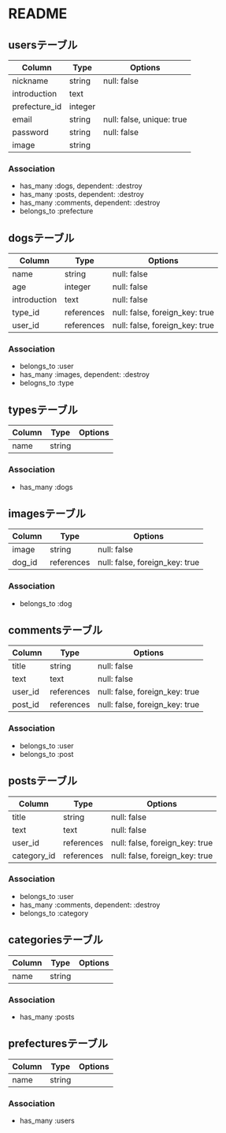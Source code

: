 # README

## usersテーブル

|Column|Type|Options|
|------|----|-------|
|nickname|string|null: false|
|introduction|text|
|prefecture_id|integer|
|email|string|null: false, unique: true|
|password|string|null: false|
|image|string|

### Association
- has_many :dogs, dependent: :destroy
- has_many :posts, dependent: :destroy
- has_many :comments, dependent: :destroy
- belongs_to :prefecture

## dogsテーブル

|Column|Type|Options|
|------|----|-------|
|name|string|null: false|
|age|integer|null: false|
|introduction|text|null: false|
|type_id|references|null: false, foreign_key: true|
|user_id|references|null: false, foreign_key: true|

### Association
- belongs_to :user
- has_many :images, dependent: :destroy
- belogns_to :type

## typesテーブル

|Column|Type|Options|
|------|----|-------|
|name|string|

### Association
- has_many :dogs

## imagesテーブル

|Column|Type|Options|
|------|----|-------|
|image|string|null: false|
|dog_id|references|null: false, foreign_key: true|

### Association
- belongs_to :dog

## commentsテーブル

|Column|Type|Options|
|------|----|-------|
|title|string|null: false|
|text|text|null: false|
|user_id|references|null: false, foreign_key: true|
|post_id|references|null: false, foreign_key: true|

### Association
- belongs_to :user
- belongs_to :post

## postsテーブル

|Column|Type|Options|
|------|----|-------|
|title|string|null: false|
|text|text|null: false|
|user_id|references|null: false, foreign_key: true|
|category_id|references|null: false, foreign_key: true|

### Association
- belongs_to :user
- has_many :comments, dependent: :destroy
- belongs_to :category

## categoriesテーブル

|Column|Type|Options|
|------|----|-------|
|name|string|

### Association
- has_many :posts

## prefecturesテーブル

|Column|Type|Options|
|------|----|-------|
|name|string|

### Association
- has_many :users
